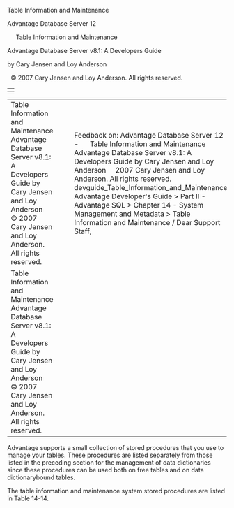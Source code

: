 Table Information and Maintenance




Advantage Database Server 12  

     Table Information and Maintenance

Advantage Database Server v8.1: A Developers Guide

by Cary Jensen and Loy Anderson

  © 2007 Cary Jensen and Loy Anderson. All rights reserved.

|  |
| --- |
|  |

|  |  |  |  |  |
| --- | --- | --- | --- | --- |
| Table Information and Maintenance  Advantage Database Server v8.1: A Developers Guide  by Cary Jensen and Loy Anderson    © 2007 Cary Jensen and Loy Anderson. All rights reserved. |  |  | Feedback on: Advantage Database Server 12 -      Table Information and Maintenance Advantage Database Server v8.1: A Developers Guide by Cary Jensen and Loy Anderson     2007 Cary Jensen and Loy Anderson. All rights reserved. devguide\_Table\_Information\_and\_Maintenance Advantage Developer's Guide > Part II - Advantage SQL > Chapter 14 - System Management and Metadata > Table Information and Maintenance / Dear Support Staff, |  |
| Table Information and Maintenance  Advantage Database Server v8.1: A Developers Guide  by Cary Jensen and Loy Anderson    © 2007 Cary Jensen and Loy Anderson. All rights reserved. |  |  |  |  |

Advantage supports a small collection of stored procedures that you use to manage your tables. These procedures are listed separately from those listed in the preceding section for the management of data dictionaries since these procedures can be used both on free tables and on data dictionarybound tables.

The table information and maintenance system stored procedures are listed in Table 14-14.